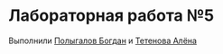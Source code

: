 # Лабораторная работа №5

Выполнили [Полыгалов Богдан](https://github.com/miamib34ch) и [Тетенова Алёна](https://github.com/alenatetenova)
